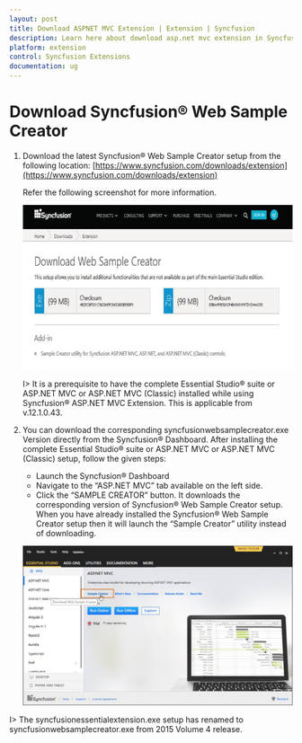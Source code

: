 ```yaml
---
layout: post
title: Download ASPNET MVC Extension | Extension | Syncfusion
description: Learn here about download asp.net mvc extension in Syncfusion Essential ASP.NET MVC Extension Control, its elements, and more.
platform: extension
control: Syncfusion Extensions
documentation: ug
---
```


# Download Syncfusion® Web Sample Creator 

1. Download the latest Syncfusion® Web Sample Creator setup from the following location: [https://www.syncfusion.com/downloads/extension](https://www.syncfusion.com/downloads/extension)

   Refer the following screenshot for more information.

   ![Download link for Syncfusion® Essential Studio® Web Sample Creator](Download-ASPNET-MVC-Extension_images/Download-ASPNET-MVC-Extension-img1.jpeg)

   I> It is a prerequisite to have the complete Essential Studio® suite or ASP.NET MVC or ASP.NET MVC (Classic) installed while using Syncfusion® ASP.NET MVC Extension. This is applicable from v.12.1.0.43.

2. You can download the corresponding syncfusionwebsamplecreator.exe Version directly from the Syncfusion® Dashboard. After installing the complete Essential Studio® suite or ASP.NET MVC or ASP.NET MVC (Classic) setup, follow the given steps:

   * Launch the Syncfusion® Dashboard 
   * Navigate to the “ASP.NET MVC” tab available on the left side.
   * Click the “SAMPLE CREATOR” button. It downloads the corresponding version of Syncfusion® Web Sample Creator setup. When you have already installed the Syncfusion® Web Sample Creator setup then it will launch the “Sample Creator” utility instead of downloading. 

    ![Syncfusion® Essential studio® control panel to launch the Sample Creator](Download-ASPNET-MVC-Extension_images/Download-ASPNET-MVC-Extension-img2.jpeg)

I> The syncfusionessentialextension.exe setup has renamed to syncfusionwebsamplecreator.exe from 2015 Volume 4 release.

